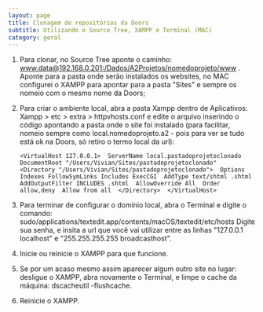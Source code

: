 ```yaml
---
layout: page
title: Clonagem de repositórios da Doors
subtitle: Utilizando o Source Tree, XAMPP e Terminal (MAC)
category: geral
---
```



1. Para clonar, no Source Tree aponte o caminho: www.data@192.168.0.201:/Dados/A2Projetos/nomedoprojeto/www . Aponte para a pasta onde serão instalados os websites, no MAC configurei o XAMPP para apontar para a pasta "Sites" e sempre os nomeio com o mesmo nome da Doors;

2. Para criar o ambiente local, abra a pasta Xampp dentro de Aplicativos: Xampp > etc > extra > httpvhosts.conf e edite o arquivo inserindo o código apontando a pasta onde o site foi instalado (para facilitar, nomeio sempre como local.nomedoprojeto.a2 - pois para ver se tudo está ok na Doors, só retiro o termo local da url): 

	``<VirtualHost 127.0.0.1> 
	ServerName local.pastadoprojetoclonado
	DocumentRoot "/Users/Vivian/Sites/pastadoprojetoclonado" 
	<Directory "/Users/Vivian/Sites/pastadoprojetoclonado"> 
	    Options Indexes FollowSymLinks Includes ExecCGI 
	    AddType text/shtml .shtml 
	    AddOutputFilter INCLUDES .shtml 
	    AllowOverride All 
	    Order allow,deny 
	    Allow from all 
	</Directory> 
	</VirtualHost>``

3. Para terminar de configurar o domínio local, abra o Terminal e digite o comando: 
sudo/applications/textedit.app/contents/macOS/textedit/etc/hosts
Digite sua senha, e insita a url que você vai utilizar entre as linhas "127.0.0.1    localhost" e "255.255.255.255    broadcasthost".

4. Inicie ou reinicie o XAMPP para que funcione. 

5. Se por um acaso mesmo assim aparecer algum outro site no lugar: desligue o XAMPP, abra novamente o Terminal, e limpe o cache da máquina: dscacheutil -flushcache.

6. Reinicie o XAMPP.
